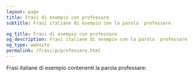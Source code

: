 ```yaml
---
layout: page
title: Frasi di esempio con professare 
subtitle: Frasi italiane di esempio con la parola  professare

og_title: Frasi di esempio con professare 
og_description: Frasi italiane di esempio con la parola  professare
og_type: website
permalink: /frasi/p/professare.html
---
```


Frasi italiane di esempio contenenti la parola professare:


